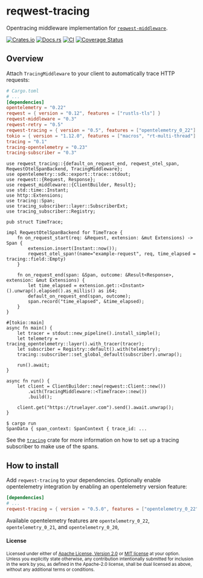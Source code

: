 # reqwest-tracing

Opentracing middleware implementation for
[`reqwest-middleware`](https://crates.io/crates/reqwest-middleware).

[![Crates.io](https://img.shields.io/crates/v/reqwest-tracing.svg)](https://crates.io/crates/reqwest-tracing)
[![Docs.rs](https://docs.rs/reqwest-tracing/badge.svg)](https://docs.rs/reqwest-tracing)
[![CI](https://github.com/TrueLayer/reqwest-middleware/workflows/CI/badge.svg)](https://github.com/TrueLayer/reqwest-middleware/actions)
[![Coverage Status](https://coveralls.io/repos/github/TrueLayer/reqwest-middleware/badge.svg?branch=main&t=UWgSpm)](https://coveralls.io/github/TrueLayer/reqwest-middleware?branch=main)

## Overview

Attach `TracingMiddleware` to your client to automatically trace HTTP requests:

```toml
# Cargo.toml
# ...
[dependencies]
opentelemetry = "0.22"
reqwest = { version = "0.12", features = ["rustls-tls"] }
reqwest-middleware = "0.3"
reqwest-retry = "0.5"
reqwest-tracing = { version = "0.5", features = ["opentelemetry_0_22"] }
tokio = { version = "1.12.0", features = ["macros", "rt-multi-thread"] }
tracing = "0.1"
tracing-opentelemetry = "0.23"
tracing-subscriber = "0.3"
```

```rust,skip
use reqwest_tracing::{default_on_request_end, reqwest_otel_span, ReqwestOtelSpanBackend, TracingMiddleware};
use opentelemetry::sdk::export::trace::stdout;
use reqwest::{Request, Response};
use reqwest_middleware::{ClientBuilder, Result};
use std::time::Instant;
use http::Extensions;
use tracing::Span;
use tracing_subscriber::layer::SubscriberExt;
use tracing_subscriber::Registry;

pub struct TimeTrace;

impl ReqwestOtelSpanBackend for TimeTrace {
    fn on_request_start(req: &Request, extension: &mut Extensions) -> Span {
        extension.insert(Instant::now());
        reqwest_otel_span!(name="example-request", req, time_elapsed = tracing::field::Empty)
    }

    fn on_request_end(span: &Span, outcome: &Result<Response>, extension: &mut Extensions) {
        let time_elapsed = extension.get::<Instant>().unwrap().elapsed().as_millis() as i64;
        default_on_request_end(span, outcome);
        span.record("time_elapsed", &time_elapsed);
    }
}

#[tokio::main]
async fn main() {
    let tracer = stdout::new_pipeline().install_simple();
    let telemetry = tracing_opentelemetry::layer().with_tracer(tracer);
    let subscriber = Registry::default().with(telemetry);
    tracing::subscriber::set_global_default(subscriber).unwrap();

    run().await;
}

async fn run() {
    let client = ClientBuilder::new(reqwest::Client::new())
        .with(TracingMiddleware::<TimeTrace>::new())
        .build();

    client.get("https://truelayer.com").send().await.unwrap();
}
```

```terminal
$ cargo run
SpanData { span_context: SpanContext { trace_id: ...
```

See the [`tracing`](https://crates.io/crates/tracing) crate for more information on how to set up a
tracing subscriber to make use of the spans.

## How to install

Add `reqwest-tracing` to your dependencies. Optionally enable opentelemetry integration by enabling
an opentelemetry version feature:

```toml
[dependencies]
# ...
reqwest-tracing = { version = "0.5.0", features = ["opentelemetry_0_22"] }
```

Available opentelemetry features are `opentelemetry_0_22`, `opentelemetry_0_21`, and `opentelemetry_0_20`,

#### License

<sup>
Licensed under either of <a href="LICENSE-APACHE">Apache License, Version
2.0</a> or <a href="LICENSE-MIT">MIT license</a> at your option.
</sup>

<br>

<sub>
Unless you explicitly state otherwise, any contribution intentionally submitted
for inclusion in the work by you, as defined in the Apache-2.0 license, shall be
dual licensed as above, without any additional terms or conditions.
</sub>
